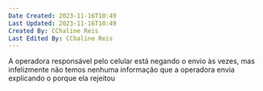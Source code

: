 ```yaml
---
Date Created: 2023-11-16T10:49
Last Updated: 2023-11-16T10:49
Created By: CChaline Reis
Last Edited By: CChaline Reis
---
```

A operadora responsável pelo celular está negando o envio às vezes, mas infelizmente não temos nenhuma informação que a operadora envia explicando o porque ela rejeitou